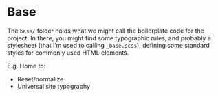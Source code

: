 ﻿# Base

The `base/` folder holds what we might call the boilerplate code for the project. In there, you might find some typographic rules, and probably a stylesheet (that I’m used to calling `_base.scss`), defining some standard styles for commonly used HTML elements.

E.g. Home to:
- Reset/normalize
- Universal site typography
